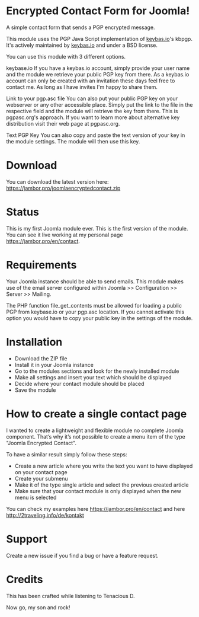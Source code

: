 # Encrypted Contact Form for Joomla!
A simple contact form that sends a PGP encrypted message.

This module uses the PGP Java Script implementation of <a href="https://keybase.io/" target="_blank">keybas.io</a>'s kbpgp. It's actively maintained by <a href="https://keybase.io/" target="_blank">keybas.io</a> and under a BSD license.

You can use this module with 3 different options.

keybase.io
If you have a keybas.io account, simply provide your user name and the module we retrieve your public PGP key from there. As a keybas.io account can only be created with an invitation these days feel free to contact me. As long as I have invites I'm happy to share them.

Link to your pgp.asc file
You can also put your public PGP key on your webserver or any other accessible place. Simply put the link to the file in the respective field and the module will retrieve the key from there. This is pgpasc.org's approach. If you want to learn more about alternative key distribution visit their web page at pgpasc.org.

Text PGP Key
You can also copy and paste the text version of your key in the module settings. The module will then use this key.

# Download

You can download the latest version here: https://jambor.pro/joomlaencryptedcontact.zip

# Status
This is my first Joomla module ever. This is the first version of the module. You can see it live working at my personal page https://jambor.pro/en/contact.

# Requirements
Your Joomla instance should be able to send emails. This module makes use of the email server configured within Joomla >> Configuration >> Server >> Mailing.

The PHP function file_get_contents must be allowed for loading a public PGP from keybase.io or your pgp.asc location. If you cannot activate this option you would have to copy your public key in the settings of the module.

# Installation
- Download the ZIP file
- Install it in your Joomla instance
- Go to the modules sections and look for the newly installed module
- Make all settings and insert your text which should be displayed
- Decide where your contact module should be placed
- Save the module

# How to create a single contact page
I wanted to create a lightweight and flexible module no complete Joomla component. That’s why it’s not possible to create a menu item of the type "Joomla Encrypted Contact".

To have a similar result simply follow these steps:
- Create a new article where you write the text you want to have displayed on your contact page
- Create your submenu
- Make it of the type single article and select the previous created article
- Make sure that your contact module is only displayed when the new menu is selected

You can check my examples here https://jambor.pro/en/contact and here http://2traveling.info/de/kontakt

# Support
Create a new issue if you find a bug or have a feature request.

# Credits
This has been crafted while listening to Tenacious D.

Now go, my son and rock!